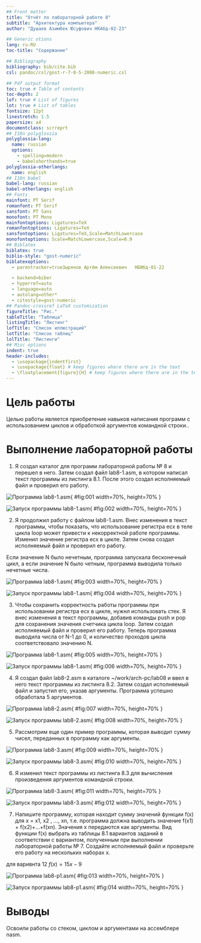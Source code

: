 ```yaml
---
## Front matter
title: "Отчёт по лабораторной работе 8"
subtitle: "Архитектура компьютера"
author: "Душаев Азимбек Юсуфович НКАбд-02-23"

## Generic otions
lang: ru-RU
toc-title: "Содержание"

## Bibliography
bibliography: bib/cite.bib
csl: pandoc/csl/gost-r-7-0-5-2008-numeric.csl

## Pdf output format
toc: true # Table of contents
toc-depth: 2
lof: true # List of figures
lot: true # List of tables
fontsize: 12pt
linestretch: 1.5
papersize: a4
documentclass: scrreprt
## I18n polyglossia
polyglossia-lang:
  name: russian
  options:
	- spelling=modern
	- babelshorthands=true
polyglossia-otherlangs:
  name: english
## I18n babel
babel-lang: russian
babel-otherlangs: english
## Fonts
mainfont: PT Serif
romanfont: PT Serif
sansfont: PT Sans
monofont: PT Mono
mainfontoptions: Ligatures=TeX
romanfontoptions: Ligatures=TeX
sansfontoptions: Ligatures=TeX,Scale=MatchLowercase
monofontoptions: Scale=MatchLowercase,Scale=0.9
## Biblatex
biblatex: true
biblio-style: "gost-numeric"
biblatexoptions:
  - parentracker=trueЗырянов Артём Алексеевич	НБИбд-01-22

  - backend=biber
  - hyperref=auto
  - language=auto
  - autolang=other*
  - citestyle=gost-numeric
## Pandoc-crossref LaTeX customization
figureTitle: "Рис."
tableTitle: "Таблица"
listingTitle: "Листинг"
lofTitle: "Список иллюстраций"
lotTitle: "Список таблиц"
lolTitle: "Листинги"
## Misc options
indent: true
header-includes:
  - \usepackage{indentfirst}
  - \usepackage{float} # keep figures where there are in the text
  - \floatplacement{figure}{H} # keep figures where there are in the text
---
```


# Цель работы

Целью работы является приобретение навыков написания программ с использованием циклов и обработкой аргументов командной строки..

# Выполнение лабораторной работы

1. Я создал каталог для программ лабораторной работы № 8 и перешел в него. 
Затем создал файл lab8-1.asm, в котором написал текст программы из листинга 8.1. 
После этого создал исполняемый файл и проверил его работу.

![Программа lab8-1.asm](image/01.png){ #fig:001 width=70%, height=70% }

![Запуск программы lab8-1.asm](image/02.png){ #fig:002 width=70%, height=70% }

2. Я продолжил работу с файлом lab8-1.asm. 
Внес изменения в текст программы, чтобы показать, что использование регистра ecx в теле цикла 
loop может привести к некорректной работе программы. 
Изменил значение регистра ecx в цикле. 
Затем снова создал исполняемый файл и проверил его работу. 

Если значение N было нечетным, программа запускала бесконечный цикл, 
а если значение N было четным, программа выводила только нечетные числа.

![Программа lab8-1.asm](image/03.png){ #fig:003 width=70%, height=70% }

![Запуск программы lab8-1.asm](image/04.png){ #fig:004 width=70%, height=70% }

3. Чтобы сохранить корректность работы программы при использовании регистра ecx в цикле, 
нужнл использовать стек. 
Я внес изменения в текст программы, добавив команды push и pop для сохранения значения счетчика
 цикла loop. Затем  создал исполняемый файл и проверил его работу. 
Теперь программа выводила числа от N-1 до 0, и количество проходов цикла соответствовало значению N.

![Программа lab8-1.asm](image/05.png){ #fig:005 width=70%, height=70% }

![Запуск программы lab8-1.asm](image/06.png){ #fig:006 width=70%, height=70% }

4. Я создал файл lab8-2.asm в каталоге ~/work/arch-pc/lab08 и ввел в него текст программы из 
листинга 8.2. Затем создал исполняемый файл и запустил его, указав аргументы. 
Программа успешно обработала 5 аргументов.

![Программа lab8-2.asm](image/07.png){ #fig:007 width=70%, height=70% }

![Запуск программы lab8-2.asm](image/08.png){ #fig:008 width=70%, height=70% }

5. Рассмотрим еще один пример программы, которая выводит сумму чисел, 
переданных в программу как аргументы.

![Программа lab8-3.asm](image/09.png){ #fig:009 width=70%, height=70% }

![Запуск программы lab8-3.asm](image/10.png){ #fig:010 width=70%, height=70% }

6. Я изменил текст программы из листинга 8.3 для вычисления произведения 
аргументов командной строки.

![Программа lab8-3.asm](image/11.png){ #fig:011 width=70%, height=70% }

![Запуск программы lab8-3.asm](image/12.png){ #fig:012 width=70%, height=70% }

7. Напишите программу, которая находит сумму значений функции f(x) для x = x1, x2
, ..., xn, т.е. программа должна выводить значение f(x1) + f(x2)+...+f(xn). Значения x передаются как аргументы. Вид функции f(x)
выбрать из таблицы 8.1 вариантов заданий в соответствии с вариантом, 
полученным при выполнении лабораторной работы № 7. 
Создайте исполняемый файл и проверьте его работу на нескольких наборах x.

для варивнта 12 $f(x) = 15x - 9$

![Программа lab8-p1.asm](image/13.png){ #fig:013 width=70%, height=70% }

![Запуск программы lab8-p1.asm](image/14.png){ #fig:014 width=70%, height=70% }

# Выводы

Освоили работы со стеком, циклом и аргументами на ассемблере nasm.